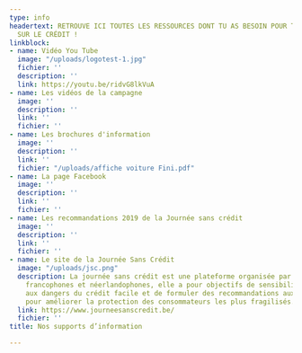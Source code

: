 ```yaml
---
type: info
headertext: RETROUVE ICI TOUTES LES RESSOURCES DONT TU AS BESOIN POUR TOUT SAVOIR
  SUR LE CRÉDIT !
linkblock:
- name: Vidéo You Tube
  image: "/uploads/logotest-1.jpg"
  fichier: ''
  description: ''
  link: https://youtu.be/ridvG8lkVuA
- name: Les vidéos de la campagne
  image: ''
  description: ''
  link: ''
  fichier: ''
- name: Les brochures d'information
  image: ''
  description: ''
  link: ''
  fichier: "/uploads/affiche voiture Fini.pdf"
- name: La page Facebook
  image: ''
  description: ''
  link: ''
  fichier: ''
- name: Les recommandations 2019 de la Journée sans crédit
  image: ''
  description: ''
  link: ''
  fichier: ''
- name: Le site de la Journée Sans Crédit
  image: "/uploads/jsc.png"
  description: La journée sans crédit est une plateforme organisée par 31 associations
    francophones et néerlandophones, elle a pour objectifs de sensibiliser les consommateurs
    aux dangers du crédit facile et de formuler des recommandations aux pouvoirs publics
    pour améliorer la protection des consommateurs les plus fragilisés.
  link: https://www.journeesanscredit.be/
  fichier: ''
title: Nos supports d’information

---
```

